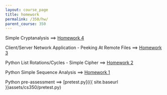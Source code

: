 ```yaml
---
layout: course_page
title: homework
permalink: /350/hw/
parent_course: 350
---
```


Simple Cryptanalysis ==> [Homework 4](/350/hw4)

Client/Server Network Application - Peeking At Remote Files ==> [Homework 3](/350/hw3)

Python List Rotations/Cycles - Simple Cipher ==> [Homework 2](/350/hw2)

Python Simple Sequence Analysis ==> [Homework 1](/350/hw1)

Python pre-assessment ==> [pretest.py]({{ site.baseurl }}assets/cs350/pretest.py)
